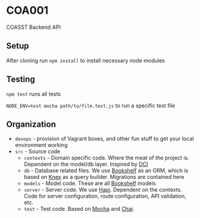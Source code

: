 # COA001
COASST Backend API

## Setup

After cloning run `npm install` to install necessary node modules

## Testing 

`npm test` runs all tests

`NODE_ENV=test mocha path/to/file.test.js` to run a specific test file

## Organization

- `devops` - provision of Vagrant boxes, and other fun stuff to get your local environment working
- `src` - Source code
  - `contexts` - Domain specific code.  Where the meat of the project is.  Dependent on the model/db layer.  Inspired by [DCI][0]
  - `db` - Database related files.  We use [Bookshelf][1] as an ORM, which is based on [Knex][2] as a query builder.  Migrations are contained here
  - `models` - Model code.  These are all [Bookshelf][1] models
  - `server` - Server code.  We use [Hapi][3].  Dependent on the contexts.  Code for server configuration, route configuration, API validation, etc.
  - `test` - Test code.  Based on [Mocha][4] and [Chai][5].


[0]: http://www.wikiwand.com/en/Data,_context_and_interaction
[1]: http://bookshelfjs.org/
[2]: http://knexjs.org/
[3]: http://hapijs.com/
[4]: http://mochajs.org/
[5]: http://chaijs.com/
